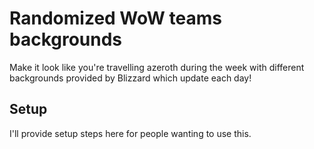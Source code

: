 # Randomized WoW teams backgrounds
Make it look like you're travelling azeroth during the week with different backgrounds provided by Blizzard which update each day!

## Setup
I'll provide setup steps here for people wanting to use this.